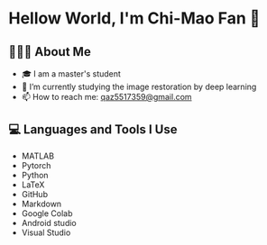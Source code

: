 # Hellow World, I'm Chi-Mao Fan 👋

## 👨🏻‍💻  About Me 
- 🎓 I am a master's student
- 🌱 I’m currently studying the image restoration by deep learning
- 📫 How to reach me: qaz5517359@gmail.com


## 💻  Languages and Tools I Use
- MATLAB
- Pytorch
- Python
- LaTeX
- GitHub
- Markdown
- Google Colab
- Android studio
- Visual Studio
